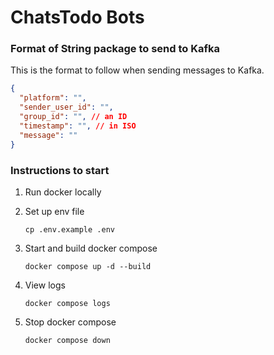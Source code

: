 # ChatsTodo Bots

### Format of String package to send to Kafka

This is the format to follow when sending messages to Kafka.

```json
{
  "platform": "",
  "sender_user_id": "",
  "group_id": "", // an ID
  "timestamp": "", // in ISO
  "message": ""
}
```

### Instructions to start

1. Run docker locally

1. Set up env file

   ```
   cp .env.example .env
   ```

1. Start and build docker compose

   ```
   docker compose up -d --build
   ```

1. View logs

   ```
   docker compose logs
   ```

1. Stop docker compose

   ```
   docker compose down
   ```
